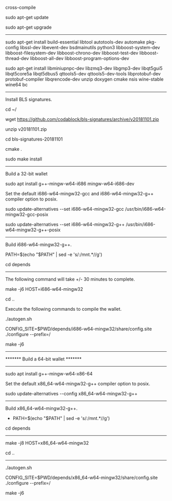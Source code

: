 cross-compile

sudo apt-get update

sudo apt-get upgrade


----------


sudo apt-get install build-essential libtool autotools-dev automake pkg-config libssl-dev libevent-dev bsdmainutils python3 libboost-system-dev libboost-filesystem-dev libboost-chrono-dev libboost-test-dev libboost-thread-dev libboost-all-dev libboost-program-options-dev

sudo apt-get install libminiupnpc-dev libzmq3-dev libgmp3-dev libqt5gui5 libqt5core5a libqt5dbus5 qttools5-dev qttools5-dev-tools libprotobuf-dev protobuf-compiler libqrencode-dev unzip doxygen cmake nsis wine-stable wine64 bc

----------

Install BLS signatures.

cd ~/

wget https://github.com/codablock/bls-signatures/archive/v20181101.zip

unzip v20181101.zip

cd bls-signatures-20181101

cmake .

sudo make install

----------

Build a 32-bit wallet


sudo apt install g++-mingw-w64-i686 mingw-w64-i686-dev

Set the default i686-w64-mingw32-gcc and i686-w64-mingw32-g++ compiler option to posix.

sudo update-alternatives --set i686-w64-mingw32-gcc /usr/bin/i686-w64-mingw32-gcc-posix

sudo update-alternatives --set i686-w64-mingw32-g++ /usr/bin/i686-w64-mingw32-g++-posix

----------

Build i686-w64-mingw32-g++.

PATH=$(echo "$PATH" | sed -e 's/:\/mnt.*//g')

cd depends


----------

The following command will take +/- 30 minutes to complete.

make -j6 HOST=i686-w64-mingw32

cd ..

Execute the following commands to compile the wallet.

./autogen.sh

CONFIG_SITE=$PWD/depends/i686-w64-mingw32/share/config.site ./configure --prefix=/

make -j6


----------

******* Build a 64-bit wallet *******


----------
sudo apt install g++-mingw-w64-x86-64

Set the default x86_64-w64-mingw32-g++ compiler option to posix.

sudo update-alternatives --config x86_64-w64-mingw32-g++

----------
Build x86_64-w64-mingw32-g++.


* PATH=$(echo "$PATH" | sed -e 's/:\/mnt.*//g')

cd depends


----------

make -j8 HOST=x86_64-w64-mingw32

cd ..

----------

./autogen.sh

CONFIG_SITE=$PWD/depends/x86_64-w64-mingw32/share/config.site ./configure --prefix=/

make -j6
